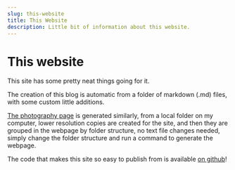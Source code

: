 ```yaml
---
slug: this-website
title: This Website
description: Little bit of information about this website. 
---
```


# This website

This site has some pretty neat things going for it.

The creation of this blog is automatic from a folder of markdown (.md) files, with some custom little additions.

[The photography page](/photography) is generated similarly, from a local folder on my computer, lower resolution copies are created for the site, and then they are grouped in the webpage by folder structure, no text file changes needed, simply change the folder structure and run a command to generate the webpage.

The code that makes this site so easy to publish from is available [on github](https://github.com/JavaGT/javagrant.com)!
